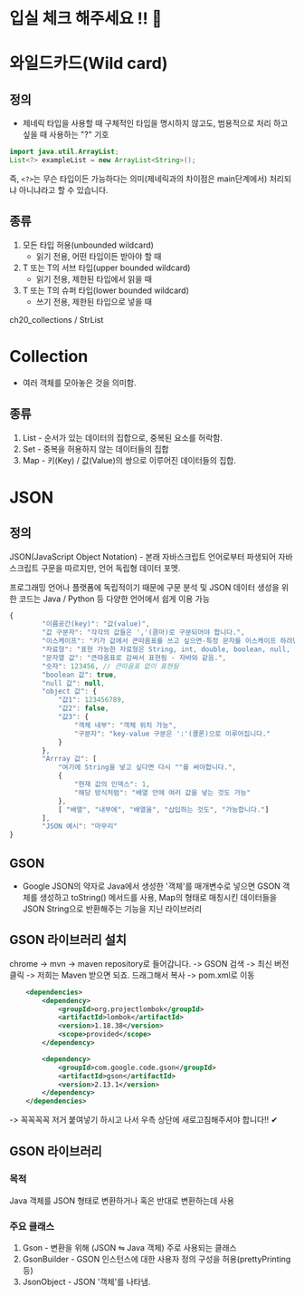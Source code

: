 # 입실 체크 해주세요 !! 🙌

# 와일드카드(Wild card)

## 정의
- 제네릭 타입을 사용할 때 구체적인 타입을 명시하지 않고도, 범용적으로 처리
하고 싶을 때 사용하는 "?" 기호

```java
import java.util.ArrayList;
List<?> exampleList = new ArrayList<String>();
```
즉, `<?>`는 무슨 타입이든 가능하다는 의미(제네릭과의 차이점은 main단계에서)
처리되냐 아니냐라고 할 수 있습니다.

## 종류
1. 모든 타입 허용(unbounded wildcard)
    - 읽기 전용, 어떤 타입이든 받아야 할 때
2. T 또는 T의 서브 타입(upper bounded wildcard)
    - 읽기 전용, 제한된 타입에서 읽을 때
3. T 또는 T의 슈퍼 타입(lower bounded wildcard)
    - 쓰기 전용, 제한된 타입으로 넣을 때

ch20_collections / StrList

# Collection
- 여러 객체를 모아놓은 것을 의미함.
## 종류
1. List - 순서가 있는 데이터의 집합으로, 중복된 요소를 허락함.
2. Set - 중복을 허용하지 않는 데이터들의 집합
3. Map - 키(Key) / 값(Value)의 쌍으로 이루어진 데이터들의 집합.

# JSON
## 정의
JSON(JavaScript Object Notation) - 본래 자바스크립트 언어로부터 파생되어
자바스크립트 구문을 따르지만, 언어 독립형 데이터 포멧.

프로그래밍 언어나 플랫폼에 독립적이기 때문에 구문 분석 및 JSON 데이터 생성을
위한 코드는 Java / Python 등 다양한 언어에서 쉽게 이용 가능

```js
{
        "이름공간(key)": "값(value)",
        "값 구분자": "각각의 값들은 ','(콤마)로 구분되어야 합니다.",
        "이스케이프": "키가 값에서 큰따옴표를 쓰고 싶으면-특정 문자를 이스케이프 하려면- \" 처럼 문자 앞에 역슬래시를 붙입니다.",
        "자료형": "표현 가능한 자료형은 String, int, double, boolean, null, object, array 6개 입니다.",
        "문자열 값": "큰따옴표로 감싸서 표현됨 - 자바와 같음.",
        "숫자": 123456, // 큰따옴표 없이 표현됨
        "boolean 값": true,
        "null 값": null,
        "object 값": {
            "값1": 123456789,
            "값2": false,
            "값3": {
                "객체 내부": "객체 위치 가능",
                "구분자": "key-value 구분은 ':'(콜론)으로 이루어집니다."
            }
        },
        "Arrray 값": [
            "여기에 String을 넣고 싶다면 다시 ""를 써야합니다.",
            {
                "현재 값의 인덱스": 1,
                "해당 방식처럼": "배열 안에 여러 값을 넣는 것도 가능"
            },
            [ "배열", "내부에", "배열을", "삽입하는 것도", "가능합니다."]
        ],
        "JSON 예시": "마무리"
}
```
## GSON
- Google JSON의 약자로 Java에서 생성한 '객체'를 매개변수로 넣으면 GSON 객체를 생성하고
toString() 메서드를 사용, Map의 형태로 매칭시킨 데이터들을 JSON String으로 반환해주는
기능을 지닌 라이브러리

## GSON 라이브러리 설치
chrome -> mvn -> maven repository로 들어갑니다. -> GSON 검색 -> 최신 버전 클릭
-> 저희는 Maven 받으면 되죠. 드래그해서 복사 -> pom.xml로 이동

```xml
    <dependencies>
        <dependency>
            <groupId>org.projectlombok</groupId>
            <artifactId>lombok</artifactId>
            <version>1.18.38</version>
            <scope>provided</scope>
        </dependency>

        <dependency>
            <groupId>com.google.code.gson</groupId>
            <artifactId>gson</artifactId>
            <version>2.13.1</version>
        </dependency>
    </dependencies>
```
-> 꼭꼭꼭꼭 저거 붙여넣기 하시고 나서 우측 상단에 새로고침해주셔야 합니다!! ✔

## GSON 라이브러리
### 목적
Java 객체를 JSON 형태로 변환하거나 혹은 반대로 변환하는데 사용
### 주요 클래스
1. Gson - 변환을 위해 (JSON ⇋ Java 객체) 주로 사용되는 클래스
2. GsonBuilder - GSON 인스턴스에 대한 사용자 정의 구성을 허용(prettyPrinting 등)
3. JsonObject - JSON '객체'를 나타냄.



